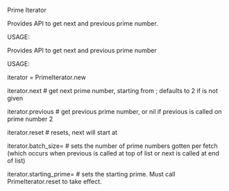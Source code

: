 Prime Iterator

Provides API to get next and previous prime number.

USAGE:
<p> Provides API to get next and previous prime number
<p>
<p> USAGE:
<p>    iterator = PrimeIterator.new <starting_prime>
<p>    iterator.next            # get next prime number, starting from <starting_prime>; defaults to 2 if <starting_prime> is not given
<p>    iterator.previous        # get previous prime number, or nil if previous is called on prime number 2
<p>    iterator.reset           # resets, next will start at <starting_prime>
<p>    iterator.batch_size=     # sets the number of prime numbers gotten per fetch (which occurs when previous is called at top of list or next is called at end of list)
<p>    iterator.starting_prime= # sets the starting prime.  Must call PrimeIterator.reset to take effect.
